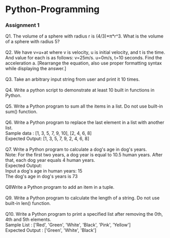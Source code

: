 # Python-Programming
<h3> Assignment 1 </h3>
Q1. The volume of a sphere with radius r is (4/3)*π*r^3. What is the volume of a sphere with radius 5?<br><br>
Q2. We have v=u+at where v is velocity, u is initial velocity, and t is the time. And value for each is as follows: v=25m/s. u=0m/s, t=10 seconds. Find the acceleration a. [Rearrange the equation, also use proper formatting syntax while displaying the answer.]<br><br>
Q3. Take an arbitrary input string from user and print it 10 times.<br><br>
Q4. Write a python script to demonstrate at least 10 built in functions in Python.<br><br>
Q5. Write a Python program to sum all the items in a list. Do not use built-in sum() function.<br><br>
Q6. Write a Python program to replace the last element in a list with another list.<br>
Sample data : [1, 3, 5, 7, 9, 10], [2, 4, 6, 8]<br>
Expected Output: [1, 3, 5, 7, 9, 2, 4, 6, 8]<br><br>
Q7. Write a Python program to calculate a dog's age in dog's years. <br>
Note: For the first two years, a dog year is equal to 10.5 human years. After that, each  dog year equals 4 human years. <br>
Expected Output: <br>
Input a dog's age in human years: 15  <br>
The dog's age in dog's years is 73 <br><br>
Q8Write a Python program to add an item in a tuple.<br><br>
Q9. Write a Python program to calculate the length of a string. Do not use built-in len() function.<br><br>
Q10. Write a Python program to print a specified list after removing the 0th, 4th and 5th elements. <br>
Sample List : ['Red', 'Green', 'White', 'Black', 'Pink', 'Yellow'] <br>
Expected Output : ['Green', 'White', 'Black']


